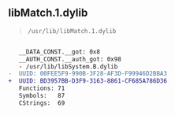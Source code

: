 ## libMatch.1.dylib

> `/usr/lib/libMatch.1.dylib`

```diff

   __DATA_CONST.__got: 0x8
   __AUTH_CONST.__auth_got: 0x98
   - /usr/lib/libSystem.B.dylib
-  UUID: 00FEE5F9-990B-3F28-AF3D-F99946D2BBA3
+  UUID: BD3957BB-D3F9-3163-8861-CF685A786D36
   Functions: 71
   Symbols:   87
   CStrings:  69

```

